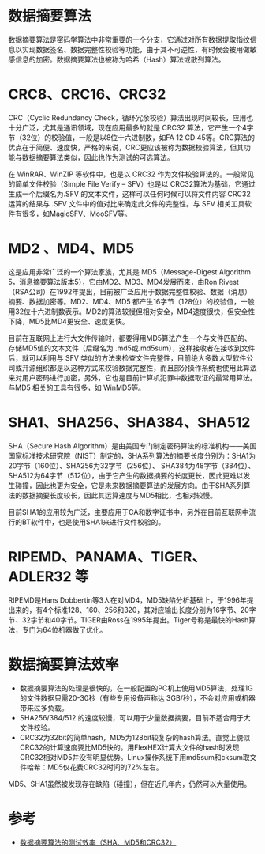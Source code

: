 # 数据摘要算法
数据摘要算法是密码学算法中非常重要的一个分支，它通过对所有数据提取指纹信息以实现数据签名、数据完整性校验等功能，由于其不可逆性，有时候会被用做敏感信息的加密。数据摘要算法也被称为哈希（Hash）算法或散列算法。

# CRC8、CRC16、CRC32
CRC（Cyclic Redundancy Check，循环冗余校验）算法出现时间较长，应用也十分广泛，尤其是通讯领域，现在应用最多的就是 CRC32 算法，它产生一个4字节（32位）的校验值，一般是以8位十六进制数，如FA 12 CD 45等。CRC算法的优点在于简便、速度快，严格的来说，CRC更应该被称为数据校验算法，但其功能与数据摘要算法类似，因此也作为测试的可选算法。

在 WinRAR、WinZIP 等软件中，也是以 CRC32 作为文件校验算法的。一般常见的简单文件校验（Simple File Verify – SFV）也是以 CRC32算法为基础，它通过生成一个后缀名为.SFV 的文本文件，这样可以任何时候可以将文件内容 CRC32运算的结果与 .SFV 文件中的值对比来确定此文件的完整性。与 SFV 相关工具软件有很多，如MagicSFV、MooSFV等。

# MD2 、MD4、MD5
这是应用非常广泛的一个算法家族，尤其是 MD5（Message-Digest Algorithm 5，消息摘要算法版本5），它由MD2、MD3、MD4发展而来，由Ron Rivest（RSA公司）在1992年提出，目前被广泛应用于数据完整性校验、数据（消息）摘要、数据加密等。MD2、MD4、MD5 都产生16字节（128位）的校验值，一般用32位十六进制数表示。MD2的算法较慢但相对安全，MD4速度很快，但安全性下降，MD5比MD4更安全、速度更快。

目前在互联网上进行大文件传输时，都要得用MD5算法产生一个与文件匹配的、存储MD5值的文本文件（后缀名为 .md5或.md5sum），这样接收者在接收到文件后，就可以利用与 SFV 类似的方法来检查文件完整性，目前绝大多数大型软件公司或开源组织都是以这种方式来校验数据完整性，而且部分操作系统也使用此算法来对用户密码进行加密，另外，它也是目前计算机犯罪中数据取证的最常用算法。与MD5 相关的工具有很多，如 WinMD5等。

# SHA1、SHA256、SHA384、SHA512
SHA（Secure Hash Algorithm）是由美国专门制定密码算法的标准机构——美国国家标准技术研究院（NIST）制定的，SHA系列算法的摘要长度分别为：SHA1为20字节（160位）、SHA256为32字节（256位）、 SHA384为48字节（384位）、SHA512为64字节（512位），由于它产生的数据摘要的长度更长，因此更难以发生碰撞，因此也更为安全，它是未来数据摘要算法的发展方向。由于SHA系列算法的数据摘要长度较长，因此其运算速度与MD5相比，也相对较慢。

目前SHA1的应用较为广泛，主要应用于CA和数字证书中，另外在目前互联网中流行的BT软件中，也是使用SHA1来进行文件校验的。

# RIPEMD、PANAMA、TIGER、ADLER32 等
RIPEMD是Hans Dobbertin等3人在对MD4，MD5缺陷分析基础上，于1996年提出来的，有4个标准128、160、256和320，其对应输出长度分别为16字节、20字节、32字节和40字节。TIGER由Ross在1995年提出。Tiger号称是最快的Hash算法，专门为64位机器做了优化。

# 数据摘要算法效率
- 数据摘要算法的处理是很快的，在一般配置的PC机上使用MD5算法，处理1G的文件数据只需20-30秒（有些专用设备声称达 3GB/秒），不会对应用或机器带来过多负载。
- SHA256/384/512 的速度较慢，可以用于少量数据摘要，目前不适合用于大文件校验。
- CRC32为32bit的简单hash，MD5为128bit较复杂的hash算法。直觉上貌似CRC32的计算速度要比MD5快的。用FlexHEX计算大文件的hash时发现CRC32相对MD5并没有明显优势。Linux操作系统下用md5sum和cksum取文件哈希：MD5仅花费CRC32时间的72%左右。

MD5、SHA1虽然被发现存在缺陷（碰撞），但在近几年内，仍然可以大量使用。

# 参考
 * [数据摘要算法的测试效率（SHA、MD5和CRC32）](https://blog.csdn.net/xiaofei0859/article/details/52683533)
